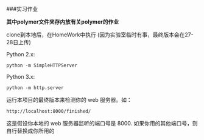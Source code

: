 ###实习作业

**其中polymer文件夹存内放有关polymer的作业**

clone到本地后，在HomeWork中执行
(因为实验室临时有事，最终版本会在27-28日上传)

Python 2.x:
```
python -m SimpleHTTPServer
```

Python 3.x:
```
python -m http.server 
```

运行本项目的最终版本来检测你的 web 服务器。如：
```
http://localhost:8000/finished/
```

这是假设你本地的 web 服务器监听的端口号是 8000. 如果你用的其他端口号，则自行替换成你所用的